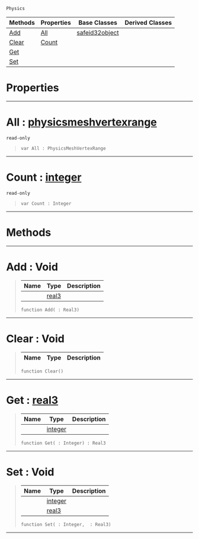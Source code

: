  `Physics`

|Methods|Properties|Base Classes|Derived Classes|
|---|---|---|---|
|[ Add](physicsmeshvertexdata.md#add-void)|[ All](physicsmeshvertexdata.md#all-zilch-engine-document)|[safeid32object](safeid32object.md)| |
|[ Clear](physicsmeshvertexdata.md#clear-void)|[ Count](physicsmeshvertexdata.md#count-zilch-engine-docume)| | |
|[ Get](physicsmeshvertexdata.md#get-zilch-engine-document)| | | |
|[ Set](physicsmeshvertexdata.md#set-void)| | | |


 #  Properties


---  
 #  All : [physicsmeshvertexrange](physicsmeshvertexrange.md)

 `read-only`

> 
> ``` lang=cpp, name=Nada
> var All : PhysicsMeshVertexRange


---  
 #  Count : [integer](../nada_base_types/integer.md)

 `read-only`

> 
> ``` lang=cpp, name=Nada
> var Count : Integer


---  
 #  Methods


---  
 #  Add : Void

> 
> |Name|Type|Description|
> |---|---|---|
> ||[real3](../nada_base_types/real3.md)| |
> ``` lang=cpp, name=Nada
> function Add( : Real3)
> ``` 


---  
 #  Clear : Void

> 
> |Name|Type|Description|
> |---|---|---|
> ``` lang=cpp, name=Nada
> function Clear()
> ``` 


---  
 #  Get : [real3](../nada_base_types/real3.md)

> 
> |Name|Type|Description|
> |---|---|---|
> ||[integer](../nada_base_types/integer.md)| |
> ``` lang=cpp, name=Nada
> function Get( : Integer) : Real3
> ``` 


---  
 #  Set : Void

> 
> |Name|Type|Description|
> |---|---|---|
> ||[integer](../nada_base_types/integer.md)| |
> ||[real3](../nada_base_types/real3.md)| |
> ``` lang=cpp, name=Nada
> function Set( : Integer,  : Real3)
> ``` 


---  
 

 
